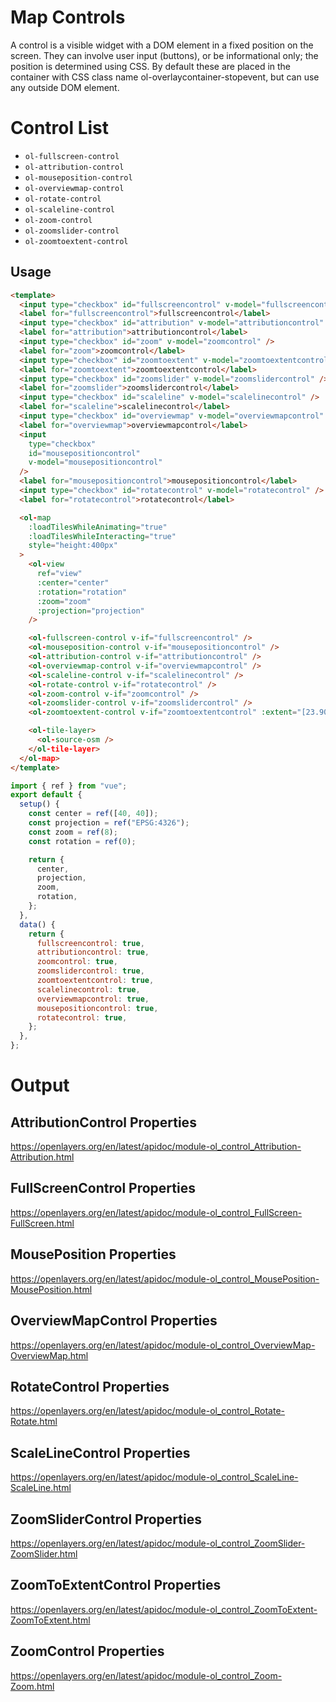 # Map Controls

A control is a visible widget with a DOM element in a fixed position on the screen. They can involve user input (buttons), or be informational only; the position is determined using CSS. By default these are placed in the container with CSS class name ol-overlaycontainer-stopevent, but can use any outside DOM element.

# Control List

- `ol-fullscreen-control`
- `ol-attribution-control`
- `ol-mouseposition-control`
- `ol-overviewmap-control`
- `ol-rotate-control`
- `ol-scaleline-control`
- `ol-zoom-control`
- `ol-zoomslider-control`
- `ol-zoomtoextent-control`

## Usage

```html
<template>
  <input type="checkbox" id="fullscreencontrol" v-model="fullscreencontrol" />
  <label for="fullscreencontrol">fullscreencontrol</label>
  <input type="checkbox" id="attribution" v-model="attributioncontrol" />
  <label for="attribution">attributioncontrol</label>
  <input type="checkbox" id="zoom" v-model="zoomcontrol" />
  <label for="zoom">zoomcontrol</label>
  <input type="checkbox" id="zoomtoextent" v-model="zoomtoextentcontrol" />
  <label for="zoomtoextent">zoomtoextentcontrol</label>
  <input type="checkbox" id="zoomslider" v-model="zoomslidercontrol" />
  <label for="zoomslider">zoomslidercontrol</label>
  <input type="checkbox" id="scaleline" v-model="scalelinecontrol" />
  <label for="scaleline">scalelinecontrol</label>
  <input type="checkbox" id="overviewmap" v-model="overviewmapcontrol" />
  <label for="overviewmap">overviewmapcontrol</label>
  <input
    type="checkbox"
    id="mousepositioncontrol"
    v-model="mousepositioncontrol"
  />
  <label for="mousepositioncontrol">mousepositioncontrol</label>
  <input type="checkbox" id="rotatecontrol" v-model="rotatecontrol" />
  <label for="rotatecontrol">rotatecontrol</label>

  <ol-map
    :loadTilesWhileAnimating="true"
    :loadTilesWhileInteracting="true"
    style="height:400px"
  >
    <ol-view
      ref="view"
      :center="center"
      :rotation="rotation"
      :zoom="zoom"
      :projection="projection"
    />

    <ol-fullscreen-control v-if="fullscreencontrol" />
    <ol-mouseposition-control v-if="mousepositioncontrol" />
    <ol-attribution-control v-if="attributioncontrol" />
    <ol-overviewmap-control v-if="overviewmapcontrol" />
    <ol-scaleline-control v-if="scalelinecontrol" />
    <ol-rotate-control v-if="rotatecontrol" />
    <ol-zoom-control v-if="zoomcontrol" />
    <ol-zoomslider-control v-if="zoomslidercontrol" />
    <ol-zoomtoextent-control v-if="zoomtoextentcontrol" :extent="[23.906,42.812,46.934,34.597]" tipLabel="Fit to Turkey"/>

    <ol-tile-layer>
      <ol-source-osm />
    </ol-tile-layer>
  </ol-map>
</template>
```

```js
import { ref } from "vue";
export default {
  setup() {
    const center = ref([40, 40]);
    const projection = ref("EPSG:4326");
    const zoom = ref(8);
    const rotation = ref(0);

    return {
      center,
      projection,
      zoom,
      rotation,
    };
  },
  data() {
    return {
      fullscreencontrol: true,
      attributioncontrol: true,
      zoomcontrol: true,
      zoomslidercontrol: true,
      zoomtoextentcontrol: true,
      scalelinecontrol: true,
      overviewmapcontrol: true,
      mousepositioncontrol: true,
      rotatecontrol: true,
    };
  },
};
```

# Output

<script setup>
import MapControlDemo from "@demos/MapControlDemo.vue"
</script>
<MapControlDemo />

## AttributionControl Properties

https://openlayers.org/en/latest/apidoc/module-ol_control_Attribution-Attribution.html

## FullScreenControl Properties

https://openlayers.org/en/latest/apidoc/module-ol_control_FullScreen-FullScreen.html

## MousePosition Properties

https://openlayers.org/en/latest/apidoc/module-ol_control_MousePosition-MousePosition.html

## OverviewMapControl Properties

https://openlayers.org/en/latest/apidoc/module-ol_control_OverviewMap-OverviewMap.html

## RotateControl Properties

https://openlayers.org/en/latest/apidoc/module-ol_control_Rotate-Rotate.html

## ScaleLineControl Properties

https://openlayers.org/en/latest/apidoc/module-ol_control_ScaleLine-ScaleLine.html

## ZoomSliderControl Properties

https://openlayers.org/en/latest/apidoc/module-ol_control_ZoomSlider-ZoomSlider.html

## ZoomToExtentControl Properties

https://openlayers.org/en/latest/apidoc/module-ol_control_ZoomToExtent-ZoomToExtent.html

## ZoomControl Properties

https://openlayers.org/en/latest/apidoc/module-ol_control_Zoom-Zoom.html
